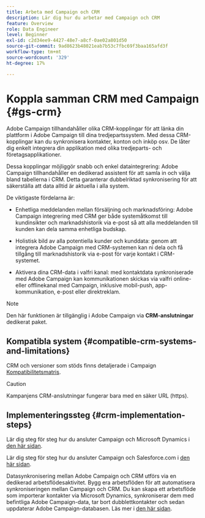 ```yaml
---
title: Arbeta med Campaign och CRM
description: Lär dig hur du arbetar med Campaign och CRM
feature: Overview
role: Data Engineer
level: Beginner
exl-id: c2d34ee9-4427-48e7-a8cf-0ae02a801d50
source-git-commit: 9ad8623b48021eab7b53c7fbc69f3baa165afd3f
workflow-type: tm+mt
source-wordcount: '329'
ht-degree: 17%

---
```


# Koppla samman CRM med Campaign {#gs-crm}

Adobe Campaign tillhandahåller olika CRM-kopplingar för att länka din plattform i Adobe Campaign till dina tredjepartssystem. Med dessa CRM-kopplingar kan du synkronisera kontakter, konton och inköp osv. De låter dig enkelt integrera din applikation med olika tredjeparts- och företagsapplikationer.

Dessa kopplingar möjliggör snabb och enkel dataintegrering: Adobe Campaign tillhandahåller en dedikerad assistent för att samla in och välja bland tabellerna i CRM. Detta garanterar dubbelriktad synkronisering för att säkerställa att data alltid är aktuella i alla system.

De viktigaste fördelarna är:

* Enhetliga meddelanden mellan försäljning och marknadsföring: Adobe Campaign integrering med CRM ger både systemåtkomst till kundinsikter och marknadshistorik via e-post så att alla meddelanden till kunden kan dela samma enhetliga budskap.

* Holistisk bild av alla potentiella kunder och kunddata: genom att integrera Adobe Campaign med CRM-systemen kan ni dela och få tillgång till marknadshistorik via e-post för varje kontakt i CRM-systemet.

* Aktivera dina CRM-data i valfri kanal: med kontaktdata synkroniserade med Adobe Campaign kan kommunikationen skickas via valfri online- eller offlinekanal med Campaign, inklusive mobil-push, app-kommunikation, e-post eller direktreklam.


>[!NOTE]
>
>Den här funktionen är tillgänglig i Adobe Campaign via **CRM-anslutningar** dedikerat paket.

## Kompatibla system {#compatible-crm-systems-and-limitations}

CRM och versioner som stöds finns detaljerade i Campaign [Kompatibilitetsmatris](../start/compatibility-matrix.md).

>[!CAUTION]
>
> Kampanjens CRM-anslutningar fungerar bara med en säker URL (https).

## Implementeringssteg {#crm-implementation-steps}

Lär dig steg för steg hur du ansluter Campaign och Microsoft Dynamics i [den här sidan](ac-ms-dyn.md).

Lär dig steg för steg hur du ansluter Campaign och Salesforce.com i [den här sidan](ac-sfdc.md).

Datasynkronisering mellan Adobe Campaign och CRM utförs via en dedikerad arbetsflödesaktivitet. Bygg era arbetsflöden för att automatisera synkroniseringen mellan Campaign och CRM. Du kan skapa ett arbetsflöde som importerar kontakter via Microsoft Dynamics, synkroniserar dem med befintliga Adobe Campaign-data, tar bort dubblettkontakter och sedan uppdaterar Adobe Campaign-databasen. Läs mer i [den här sidan](crm-data-sync.md).
